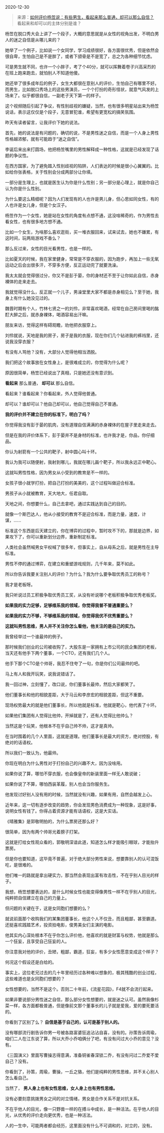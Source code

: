 2020-12-30

> 来源：[如何评价杨笠说：有些男生，看起来那么普通，却可以那么自信？](http://mp.weixin.qq.com/s?__biz=MzU0MjYwNDU2Mw==&mid=2247495486&idx=1&sn=ea0a212c5097a67b7054b75a9c035910&chksm=fb1a8342cc6d0a54a3ebff9483922d26b1f5ba455f3f53adc523c8806031e738da0d89436daa&scene=27#wechat_redirect)
> 看起来和却可以的主体分别是谁？

杨笠在脱口秀大会上讲了一个段子，大概的意思就是从女性的视角出发，不明白男人的迷之自信是从哪儿来的？

  

她举了一个例子，比如说一个女同学，学习成绩很好，各方面很优秀，但是依然会很自卑，生怕自己是不是胖了，或者下颌骨是不是宽了，总之为各种细节忧虑。

  

可是男生就不同，也许一个小胖子，考了个40分，就可以挥舞着卷子兴高采烈的在班上跑来跑去，就怕别人不知道他傻。

  

她还举了很多成年后的例子，女生大都很在意别人的评价，生怕自己有哪里不好。而男生，比如脱口秀场上的这些男演员，一个个打扮的奇形怪状，就意气风发的上场来了。似乎都很自信，一副老子天下第一的样子。

  

这个视频随后引起了争议，有性别歧视的嫌疑，当然，也有很多明星站出来为杨笠说话，表示这仅仅是个段子，无意冒犯谁，希望有更宽松的搞笑氛围。

  

昨天有读者留言，让我评价下她的说法。

  

首先，她的说法是有问题的，确切的说，不是男性迷之自信，而是一个人身上男性性格越浓郁，就有可能趋于“迷之自信”。

  

李诞后来出来打圆场，他把杨笠嘴里的男性解释成一种性格，这就是已经发现了话题的争议性。

  

在西方国家，为了避免踏入性别歧视的陷阱，人们表达的时候是很小心翼翼的。比如给你张表格，关于性别会分成两部分让你填。

  

一部分是生理上，也就是医生认为你是什么性别；另一部分是心理上，就是你自己认为你是什么性别。

  

为什么要这么精细呢？因为人们发现有的人也许是男儿身，但心思如同女性，有的人也许是女儿身，但是个女汉子。

  

杨笠作为一个女性，她是站在女性的角度有点想不通，这没啥稀奇的，作为男性去看女性，也有很多地方想不通。

  

比如一个女生，为啥那么喜欢逛街，买一堆衣服回来，试来试去，她也不嫌累，有这时间，玩两局游戏不香么？

  

那么反过来，女性的目光看男性，也是一样的。  

  

比如夏天的时候，我在家里健身，常常是不穿衣服的，因为跑步，再加上一些无氧运动之后会出很多汗，不穿多方便，反正运动完了就要洗澡。

  

我太太就会觉得很过分，你又不是彭于晏，你的身材还不至于让你如此自信，赤身裸体的走来走去。

  

我就觉得没什么，反正就一个儿子，男澡堂里大家不都是赤身相见么？至于她，我身上有什么她没见过的。

  

魏晋时期有个人，竹林七贤之一的刘伶，非常喜欢喝酒，经常在自己房间里喝的酩酊大醉之后，就赤身裸体，喝酒容易出汗嘛。

  

朋友来访，觉得这样有碍观瞻，劝他把衣服穿上。

  

刘伶就说，天地是我的房子，房子是我的衣服，现在你们几个钻进我的裤裆里，还说我没穿衣服？

  

有没有人骂他？没有，大部分人觉得他相当洒脱。

  

我们把这个故事放在女性身上，是很难成立的，你觉得为什么呢？

  

原因很简单，杨笠已经说出了真相，只是她还没有意识到。

  

 **看起来** 那么普通， **却可以** 那么自信。

  

看起来？谁看起来？你看起来，外人觉得他普通。

  

却可以？谁却可以？他自己却可以，他自己觉得自己不普通。

  

 **我的评价并不建立在你的标准下，明白了吗？**

  

你觉得我没有彭于晏的肌肉，没有道理自信满满的赤身裸体的在屋子里走来走去。

  

但是在我的评价体系下，彭于晏并不是身材的标准，也许我才是，你品，你仔细品。

  

你认为射箭有一个公共的靶子，射中圆心叫十环。

  

我认为我可以随便射，我射到哪儿，我就在哪儿画个靶子，所以我永远正中靶心。

  

这就叫男性性格，因为男女从小受到的教育是不一样的。

  

女孩子很小就学打扮，把自己打扮的美美的，这个过程叫做迎合标准。

  

男孩子从小就被教育，天大地大，任君自取。

  

天地之间，你想要什么，自己去拿吧，通过实践达到自己的目的。

  

就像一个斯巴达人，他从小接受的教育不是迎合标准，而是力量，速度，计谋，......

  

标准这个东西是后天建立的，你在博弈的过程中，暂时攻不下的，那就是边界，如果攻下了，你可以重新划分边界，重新制定标准。

  

人类社会虽然喊男女平权喊了很多年，但事实上，自从母系之后，就是男性在主导标准。

  

男性不停的通过博弈，在建立和重塑游戏规则，几千年来，莫不如此。

  

所以你告诉我要关注别人的评价？为什么？我为什么要争取优秀员工的称号？

  

我才是老板呀。

  

我只听说过员工积极争取优秀员工奖，从没有听说哪个老板积极争取优秀老板奖。

  

 **如果我的实力足够，足够维系我的领域，你觉得我普不普通重要么？**

 **如果我的实力不够，不够维系我的领域，你觉得我优不优秀重要么？**

  

 **这就叫男性思维，男人并不关注你怎么看他，他关注的是自己的实力。**

  

我曾经举过一个谁最帅的例子。

  

那时候我们创业的公司被收购了，大股东是一家拥有上市公司的民企集团的老板，当天还有他手下两个董事，一个CTO，还有我们几个人。

  

他手下那个CTO是个帅哥，我忍不住夸了一句，你是你们公司最帅的吧。

  

马上有人和我开玩笑，说我说错话了。

  

我一回过神，立刻懂了，改口说，你们董事长最帅，然后大家都笑了。

  

他们董事长和他的相貌差距，大于马云和李彦宏的相貌差距，但这不重要。

  

现场权势最大的就是他们董事长，所以他就是标准，他就是靶心，他代表了十环。

  

如果他们集团有人觉得比他帅，开掉就是了，还有人觉得比他帅么？

  

当然这是个玩笑，他根本不在乎自己帅不帅，这才是真帅。

  

在当时围着的几个人里面，这就是道理。他们董事长是最大的资方，绝对控股，有绝对的话语权。

  

所以我们一致认为，他最帅。

  

你现在明白为什么男性对于打扮自己的兴趣不大，因为没啥用。

  

如果你说了算，哪怕不穿衣服，也会像皇帝的新装里面一样无人敢说破；

如果你说了不算，哪怕西装革履，别人也会当你服务生。

  

他发现讨好别人没有用的时候，当然就没有兴趣，如果有用，自然会越发上心。

  

近年来，这一切有逐步改变的趋势，你会发现男色消费成为一种现象，这是好事，说明女性有钱了。你得占着资源才能有话语权，这是大实话。

  

《晴雅集》是郭敬明拍的，为什么票房还那么好？

  

很简单，因为有两个帅哥光着膀子打架。

  

这就是打给女性观众看的，郭敬明深谙此道，知道怎么样才能吸引眼球，才能抬升票房。

  

但是你也要知道，这毕竟不普遍，对于绝大部分男性来说，想要靠别人的认可混饭吃，是很难的。

  

他们唯一的路就是拿出硬实力，那当然会表现出富有攻击性，不在乎别人目光的样子。

  

我想，杨笠想要表达的，是什么时候女性也能变得像男性一样不在乎别人的目光，纯粹把自信建立在自己的力量上。

  

但问题的关键在于，这是女同胞们想要的么？

  

就说前面那个收购我们的某集团董事长，他这个人不仅丑，而且粗鄙，甚至霸道。还挺喜欢践踏艺术，投资拍电影，俊男美女们主演的电影。

  

他其实内心深处根本不在乎你怎么评价他，他喜欢的就是财富与权势，他就是那么一个狂妄，且享受自己狂妄的人。

  

你注意我对他的评价，丑陋，粗鄙，霸道，狂妄，有多少女性愿意变成这个样子？

  

何况这个假设还是白给的。

  

事实上，这位老兄过去的几十年里经历过各种难以想象的，极其残酷的创业过程，这些难道也是女同胞们想要的？

  

女性想要的，当然不是这个。否则二十年前，《流星花园》，F4就不会流行起来。

  

如果非要说部分男性迷之自信，那么部分女性想要的，就是迷之认可。虽然我像杉菜一样，各方面都极普通，但是像前文那个董事长的儿子就是爱我，爱的要死要活的。

  

你看到了区别了么？ **自信是基于自己的，认可是基于别人的。**

  

没有哪部流行剧告诉你男一号被各路富婆狂追沾沾自喜，没有的。孙策告诉周瑜，咱们二人在江东说了算，所以大乔小乔咱俩分了吧，有没有问过大小乔的意见？没有。

  

《三国演义》里面写曹操志得意满，准备铜雀春深锁二乔，有没有问过二乔爱不爱自己？没有。

  

你看到了，孙策，周瑜，曹操，一丘之貉，他们是纯粹的男性思维，并不关心别人怎么看自己。  

  

当然了， **男人身上也有女性思维，女人身上也有男性思维。**  

  

没有必要刻意挑拨男女之间的对立情绪，男女是合作关系不是对抗关系。

  

不在乎他人的目光，像一只野兽一样的在搏斗中成长，是一种活法。在乎他人的目光，从优秀的评价走向更优秀，也是一种活法。

  

人的一生中，可能两者都会经历，这里面没有什么不可调和的，对立的，没有。

